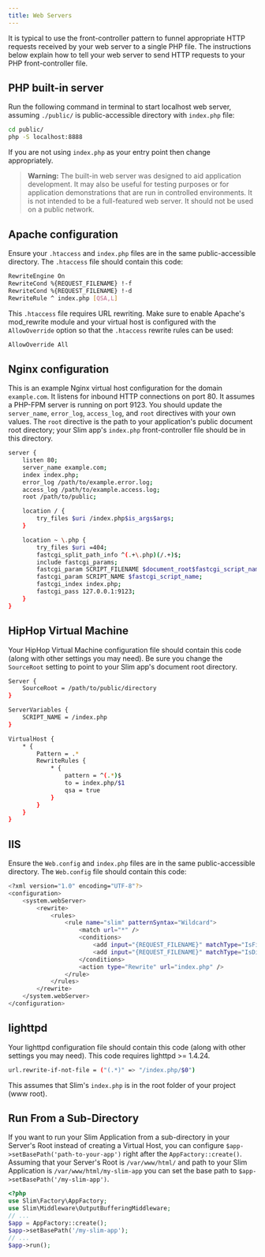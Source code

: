 ```yaml
---
title: Web Servers
---
```


It is typical to use the front-controller pattern to funnel appropriate HTTP
requests received by your web server to a single PHP file. The instructions
below explain how to tell your web server to send HTTP requests to your PHP
front-controller file.

## PHP built-in server

Run the following command in terminal to start localhost web server,
assuming `./public/` is public-accessible directory with `index.php` file:

```bash
cd public/
php -S localhost:8888
```

If you are not using `index.php` as your entry point then change appropriately.

> **Warning:** The built-in web server was designed to aid application development. 
It may also be useful for testing purposes or for application demonstrations that are run in controlled environments. It is not intended to be a full-featured web server. It should not be used on a public network.

## Apache configuration

Ensure your `.htaccess` and `index.php` files are in the same
public-accessible directory. The `.htaccess` file should contain this code:

```bash
RewriteEngine On
RewriteCond %{REQUEST_FILENAME} !-f
RewriteCond %{REQUEST_FILENAME} !-d
RewriteRule ^ index.php [QSA,L]
```

This `.htaccess` file requires URL rewriting. Make sure to enable Apache's mod_rewrite module and your virtual host is configured with the `AllowOverride` option so that the `.htaccess` rewrite rules can be used:

```bash
AllowOverride All
```

## Nginx configuration

This is an example Nginx virtual host configuration for the domain `example.com`.
It listens for inbound HTTP connections on port 80. It assumes a PHP-FPM server
is running on port 9123. You should update the `server_name`, `error_log`,
`access_log`, and `root` directives with your own values. The `root` directive
is the path to your application's public document root directory; your Slim app's
`index.php` front-controller file should be in this directory.

```bash
server {
    listen 80;
    server_name example.com;
    index index.php;
    error_log /path/to/example.error.log;
    access_log /path/to/example.access.log;
    root /path/to/public;

    location / {
        try_files $uri /index.php$is_args$args;
    }

    location ~ \.php {
        try_files $uri =404;
        fastcgi_split_path_info ^(.+\.php)(/.+)$;
        include fastcgi_params;
        fastcgi_param SCRIPT_FILENAME $document_root$fastcgi_script_name;
        fastcgi_param SCRIPT_NAME $fastcgi_script_name;
        fastcgi_index index.php;
        fastcgi_pass 127.0.0.1:9123;
    }
}
```

## HipHop Virtual Machine

Your HipHop Virtual Machine configuration file should contain this code (along with other settings you may need). Be sure you change the `SourceRoot` setting to point to your Slim app's document root directory.

```bash
Server {
    SourceRoot = /path/to/public/directory
}

ServerVariables {
    SCRIPT_NAME = /index.php
}

VirtualHost {
    * {
        Pattern = .*
        RewriteRules {
            * {
                pattern = ^(.*)$
                to = index.php/$1
                qsa = true
            }
        }
    }
}
```

## IIS

Ensure the `Web.config` and `index.php` files are in the same public-accessible directory. The `Web.config` file should contain this code:

```bash
<?xml version="1.0" encoding="UTF-8"?>
<configuration>
    <system.webServer>
        <rewrite>
            <rules>
                <rule name="slim" patternSyntax="Wildcard">
                    <match url="*" />
                    <conditions>
                        <add input="{REQUEST_FILENAME}" matchType="IsFile" negate="true" />
                        <add input="{REQUEST_FILENAME}" matchType="IsDirectory" negate="true" />
                    </conditions>
                    <action type="Rewrite" url="index.php" />
                </rule>
            </rules>
        </rewrite>
    </system.webServer>
</configuration>
```

## lighttpd

Your lighttpd configuration file should contain this code (along with other settings you may need). This code requires lighttpd >= 1.4.24.

```bash
url.rewrite-if-not-file = ("(.*)" => "/index.php/$0")
```

This assumes that Slim's `index.php` is in the root folder of your project (www root).

## Run From a Sub-Directory
If you want to run your Slim Application from a sub-directory in your Server's Root instead of creating a Virtual Host, you can configure ``$app->setBasePath('path-to-your-app')`` right after the ``AppFactory::create()``.
Assuming that your Server's Root is ``/var/www/html/`` and path to your Slim Application is ``/var/www/html/my-slim-app`` you can set the base path to ``$app->setBasePath('/my-slim-app')``.

```php
<?php
use Slim\Factory\AppFactory;
use Slim\Middleware\OutputBufferingMiddleware;
// ...
$app = AppFactory::create();
$app->setBasePath('/my-slim-app');
// ...
$app->run();
```
